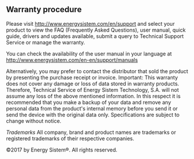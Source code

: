 ## Warranty procedure

Please visit http://www.energysistem.com/en/support and select your product to view the FAQ (Frequently Asked Questions), user manual, quick guide, drivers and updates available, submit a query to Technical Support Service or manage the warranty.

You can check the availability of the user manual in your language at http://www.energysistem.com/en-en/support/manuals

Alternatively, you may prefer to contact the distributor that sold the product by presenting the purchase receipt or invoice. 
Important: This warranty does not cover any damage or loss of data stored in warranty products. Therefore, Technical Service of Energy Sistem Technology, S.A. will not assume any loss of the above mentioned information. In this respect it is recommended that you make a backup of your data and remove any personal data from the product's internal memory before you send it or send the device with the original data only.
Specifications are subject to change without notice.

*Trademarks* All company, brand and product names are trademarks or registered trademarks of their respective companies.

©2017 by Energy Sistem®. All rights reserved.

